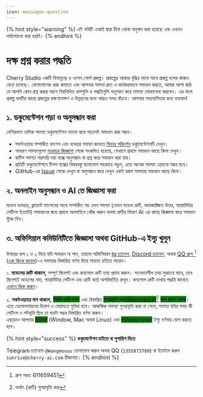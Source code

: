 ```yaml
---
icon: messages-question
---
```


{% hint style="warning" %}
এই নথিটি এআই দ্বারা চীনা থেকে অনুবাদ করা হয়েছে এবং এখনও পর্যালোচনা করা হয়নি।
{% endhint %}

# দক্ষ প্রশ্ন করার পদ্ধতি

Cherry Studio একটি বিনামূল্যে ও ওপেন সোর্স প্রকল্প। প্রকল্পের আকার বৃদ্ধির সাথে সাথে প্রকল্প দলের কাজও বেড়ে চলেছে। যোগাযোগের খরচ কমাতে এবং আপনার সমস্যা দ্রুত ও কার্যকরভাবে সমাধান করতে, আমরা আশা করি যে আপনি কোন প্রশ্ন করার আগে নিম্নলিখিত ধাপগুলি ও পদ্ধতিগুলি অনুসরণ করে সমস্যা মোকাবেলা করবেন। এর ফলে প্রকল্প দলটির কাছে প্রকল্পের রক্ষণাবেক্ষণ ও উন্নয়নের জন্য আরও সময় বাঁচবে। আপনার সহযোগিতার জন্য ধন্যবাদ!

## ১. ডকুমেন্টেশন পড়া ও অনুসন্ধান করা

বেশিরভাগ বেসিক সমস্যা ডকুমেন্টেশন ভালো করে পড়লেই সমাধান করা সম্ভব।

* সফটওয়্যার সম্পর্কিত ফাংশন এবং ব্যবহার সমস্যা জানতে [ফিচার পরিদর্শন](../cherrystudio/preview/) ডকুমেন্টেশনটি দেখুন।
* সাধারণ সমস্যাগুলো [সচরাচর জিজ্ঞাসা](questions.md) পেজে সংকলিত হয়েছে, সেখানে প্রথমে সমাধান আছে কিনা দেখুন।
* জটিল সমস্যা সরাসরি সার্চ বক্সে অনুসন্ধান বা প্রশ্ন করে সমাধান করা যায়।
* প্রতিটি ডকুমেন্টেশনে টিপস বক্সের বিষয়বস্তু মনোযোগ সহকারে পড়ুন, এতে অনেক সমস্যা এড়ানো সম্ভব হবে।
* GitHub-এর [Issue](https://github.com/CherryHQ/cherry-studio/issues) পেজে দেখুন বা অনুসন্ধান করে দেখুন একই রকম সমস্যার সমাধান আছে কিনা।

## ২. অনলাইন অনুসন্ধান ও AI তে জিজ্ঞাসা করা

মডেল ব্যবহার, ক্লায়েন্ট ফাংশনের সাথে সম্পর্কিত নয় এমন সমস্যা (যেমন মডেল ত্রুটি, অনাকাঙ্ক্ষিত উত্তর, প্যারামিটার সেটিংস ইত্যাদি) সমাধানের জন্য প্রথমে অনলাইনে খোঁজ করুন অথবা ত্রুটির বিবরণ AI এর কাছে জিজ্ঞাসা করে সমাধান খুঁজে নিন।

## ৩. অফিসিয়াল কমিউনিটিতে জিজ্ঞাসা অথবা GitHub-এ ইস্যু খুলুন

উপরের ধাপ ১ ও ২ দিয়ে যদি সমাধান না পান, তাহলে অফিসিয়াল [tg চ্যানেল](https://t.me/CherryStudioAI), [Discord চ্যানেল](https://discord.com/invite/wez8HtpxqQ), অথবা [QQ গ্রুপ ](#user-content-fn-1)[^1] ([এক ক্লিকে জয়েন](https://qm.qq.com/cgi-bin/qm/qr?authKey=xe5nfGVZLMYnlJq%2F%2B4kN03YWcDBB2lnD7tc9rWus2mxS0JHUbOzk79cO7MYuqyGR\&k=UKVgl3YPHmwPaU8qeO1VG03NcUkACKsc\&noverify=0))-এ সমস্যার বিস্তারিত বর্ণনা দিয়ে সাহায্য চাইতে পারেন।

১. **মডেলের ত্রুটি থাকলে,** সম্পূর্ণ স্ক্রিনশট এবং কনসোল ত্রুটি তথ্য প্রদান করুন। সংবেদনশীল তথ্য লুকানো যাবে, তবে স্ক্রিনশটে মডেলের নাম, প্যারামিটার সেটিংস এবং ত্রুটি বার্তা অপরিবর্তিত রাখুন। কনসোল ত্রুটি দেখার পদ্ধতি জানতে [এখানে ক্লিক করুন](questions.md#kong-zhi-tai-bao-cuo-cha-kan-fang-fa)।

২. **সফটওয়্যারে বাগ থাকলে,** <mark style="background-color:green;">নির্দিষ্ট ত্রুটি বর্ণনা</mark> এবং বিস্তারিত <mark style="background-color:green;">পুনরাবৃত্তি করা</mark>[<mark style="background-color:green;">(Reproduce)</mark>](#user-content-fn-2)[^2] <mark style="background-color:green;">ধাপ প্রদান করুন</mark>। এতে ডেভেলপারদের ডিবাগ ও মেরামতে সুবিধা হবে। আকস্মিক সমস্যা পুনরাবৃত্তি করা না গেলে, সমস্যা ঘটার সময় কী সেটিংস ও পটভূমি ছিল তা যতটা সম্ভব বিস্তারিত বর্ণনা করুন। \
      এছাড়াও আপনার <mark style="background-color:green;">প্ল্যাটফর্ম</mark> (Window, Mac অথবা Linux) এবং <mark style="background-color:green;">সফটওয়্যার সংস্করণ</mark> ইস্যু বর্ণনায় যোগ করতে হবে।

{% hint style="success" %}
**ডকুমেন্টেশন চাইতে বা সুপারিশ দিতে**

Telegram চ্যানেলে `@Wangmouuu` যোগাযোগ করুন অথবা QQ (`1355873789`) বা ইমেইল করুন `sunrise@cherry-ai.com` ঠিকানায়।
{% endhint %}

[^1]: গ্রুপ নম্বর: 611659451
[^2]: অর্থাৎ (ত্রুটি) পুনরাবৃত্তি করা